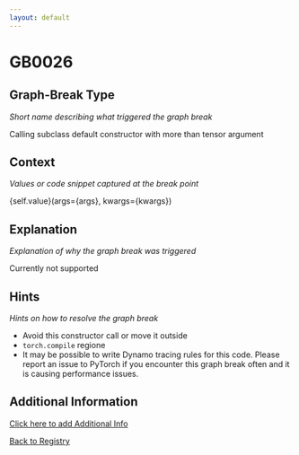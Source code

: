```yaml
---
layout: default
---
```

# GB0026

## Graph-Break Type
*Short name describing what triggered the graph break*

Calling subclass default constructor with more than tensor argument

## Context
*Values or code snippet captured at the break point*

{self.value}(args={args}, kwargs={kwargs})

## Explanation
*Explanation of why the graph break was triggered*

Currently not supported

## Hints
*Hints on how to resolve the graph break*

- Avoid this constructor call or move it outside 
- `torch.compile` regione
- It may be possible to write Dynamo tracing rules for this code. Please report an issue to PyTorch if you encounter this graph break often and it is causing performance issues.


## Additional Information

<!-- ADDITIONAL INFORMATION START - Add custom information below this line -->

<!-- ADDITIONAL INFORMATION END -->


[Click here to add Additional Info](https://github.com/meta-pytorch/compile-graph-break-site/edit/main/docs/gb/gb0026.md)

[Back to Registry](../index.html)
